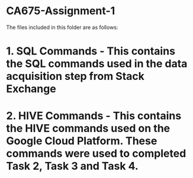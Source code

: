 # CA675-Assignment-1

The files included in this folder are as follows:
# 1. SQL Commands - This contains the SQL commands used in the data acquisition step from Stack Exchange
# 2. HIVE Commands - This contains the HIVE commands used on the Google Cloud Platform. These commands were used to completed Task 2, Task 3 and Task 4.
